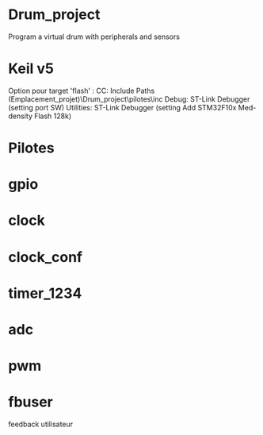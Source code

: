 # Drum_project
Program a virtual drum with peripherals and sensors

# Keil v5
  Option pour target 'flash' : 
    CC: Include Paths (Emplacement_projet)\Drum_project\pilotes\inc
	Debug: ST-Link Debugger (setting port SW)
	Utilities: ST-Link Debugger (setting Add STM32F10x Med-density Flash 128k)

# Pilotes
# gpio
# clock
# clock_conf
# timer_1234
# adc
# pwm
# fbuser
  feedback utilisateur

